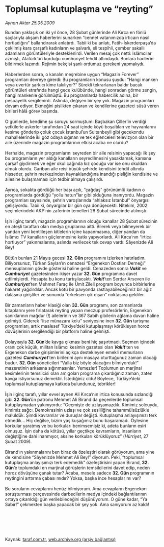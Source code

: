 # Toplumsal kutuplaşma ve “reyting”

*Ayhan Aktar 25.05.2009*

<div class="taraf_structure_2col_1zq">
<div class="margen_n">



 <p>Bundan yaklaşık on iki yıl önce, 28 Şubat günlerinde Ali Kırca en fönlü saçlarıyla akşam haberlerini sunarken “cennet vatanımızda irticaın nasıl hortladığını” ballandırarak anlatırdı. Tabii ki bu anlatı, Fatih-İskerderpaşa’da çekilmiş kara çarşaflı kadınların ve şalvarlı, eli tespihli, çember sakallı adamların görüntüleriyle desteklenirdi. Verilen mesaj çok netti: İslâmcılar azmıştı, Atatürk’ün kurduğu cumhuriyet tehdit altındaydı. Bunlara hadlerini bildirmek lazımdı. Rejimin bekçisi şanlı ordumuz gerekeni yapmalıydı. <br/><br/>Haberlerden sonra, o kanalın meşrebine uygun “Magazin Forever” programları devreye girerdi: Bu programların konusu şuydu: “Hangi manken veya uvertür şarkıcı kime takılıyor?” Sürekli tekrarlanan baldır bacak görüntüleri etrafında hangi gece kulübünde, hangi sonradan görme zengin, hangi mankenle görülmüştü. Bu programlarda habercilik adına, bir pespayelik sergilenirdi. Aslında, değişen bir şey yok. Magazin programları devam ediyor. Ekmeğini pislikten çıkaran ve kendilerine gazeteci süsü veren birileri hâlâ görev başında. <br/><br/>O günlerde, kendime şu soruyu sormuştum: Başbakan Çiller’in verdiği yetkilerle askerler tarafından 24 saat içinde köyü boşaltılan ve hayvanlarını kesime gönderip çoluk çocuk İstanbul’un Sultanbeyli gibi gecekondu mahallelerinde iki göz odaya sığınan ve tek eğlenceleri televizyon olan bir aile üzerinde magazin programlarının etkisi acaba ne olurdu? <br/><br/>Herhalde, magazin programlarını seyreden bir aile reisinin yapacağı ilk şey bu programların yer aldığı kanalların seyredilmesini yasaklamak, karısına çarşaf giydirmek ve eğer okul çağında kız çocuğu var ise onu okuldan almak olurdu. Gariban aile reisi büyük şehirde kendisini tehdit altında hisseder, şehrin merkezinden kaynaklandığına inandığı pisliğin kendisine ve ailesine bulaşmaması için tedbir almaya çalışırdı. <br/><br/>Ayrıca, sokakta gördüğü her başı açık, “çağdaş” görünümlü kadının o programlarda gördüğü “yollu hatun”lar gibi olduğuna inanıyordu. Magazin programları sayesinde, şehrin varoşlarında “ahlaksız İstanbul” önyargısı gelişiyordu. Tabii ki, önyargılar bir gün oya dönüşecekti. Nitekim, 2002 seçimlerindeki AKP’nin zaferinin temelleri 28 Şubat sürecinde atılmıştı. <br/><br/>İşin ilginç tarafı, magazin programlarının olduğu kanallar 28 Şubat sürecinin en ateşli taraftarı olan medya gruplarına aitti. Bilerek veya bilmeyerek bir yandan yeni kentlileşen kitlelerin içine kapanmasına, diğer yandan da İslâmcı TV kanalların güçlenmesine katkı yapıyorlardı. Ali Kırca’nın “irtica hortluyor” yakınmalarına, aslında verilecek tek cevap vardı: Sâyenizde Ali Bey! <br/><br/>Bütün bunları 21 Mayıs gecesi <b>32. Gün</b> programını izlerken hatırladım. Biliyorsunuz, Türkan Saylan’ın cenazesi “Ergenekon Dostları Derneği” mensuplarının gövde gösterisi haline geldi. Cenazeden sonra <b><em>Vakit</em></b> ve <b><em>Cumhuriyet</em></b> gazetesinden ikişer yazar <b>32. Gün</b> programına davet edilmişlerdi. Hesapta bu konu tartışılacaktı. <b><em>Vakit</em></b>’ten Serdar Arseven ile <b><em>Cumhuriyet</em></b>’ten Mehmet Faraç ile Ümit Zileli program boyunca birbirlerine hakaret yağdırdılar. Ancak kötü bir pavyonda rastlayabileceğimiz bir ağız dalaşına giriştiler ve sonunda “erkeksen çık dışarı” noktasına geldiler. <br/><br/>Bir zamanların haber klasiği olan <b>32. Gün</b> programı, son zamanlarda kitaplarını yere fırlatarak reyting yapan meczup profesörlerin, Ergenekon sanıklarının mağdur (!) ailelerinin ve 367 Sabih gibilerin ağlama duvarı haline gelmişti. Giderek “lise münazara kolu” seviyesine inen <b>32. Gün</b> tartışma programları, artık maalesef Türkiye’deki kutuplaşmayı körükleyen horoz dövüşlerinin sergilendiği bir platform haline gelmişti. <br/><br/>Dolayısıyla <b>32. Gün</b>’de kavga çıkması beni hiç şaşırtmadı. Seçmen içindeki oranı çok küçük, militan İslâmcı kesimin gazetesi olan <b><em>Vakit</em></b>’ten ve Ergenekon darbe girişimlerini açıkça destekleyen emekli memurların gazetesi <b><em>Cumhuriyet</em></b>’ten birilerini aynı masaya oturttuğunuz zaman olacağı budur. <b>32. Gün</b> yöneticileri “Valla biz böyle olacağını bilmiyorduk!” mazeretinin arkasına sığınmasınlar. Yemezler! Toplumun en marjinal kesimlerinin temsilcisi olan amigoları programa çıkardığınız zaman, zaten kavga istiyorsunuz demektir. İstediğiniz oldu! Böylece, Türkiye’deki toplumsal kutuplaşmaya katkıda bulundunuz, tebrikler! <br/><br/>İşin ilginç tarafı, yıllar evvel aynen Ali Kırca’nın irtica konusunda sızlandığı gibi <b>32. Gün</b>’ün patronu Mehmet Ali Birand da geçenlerde toplumsal kutuplaşmadan yakınıyordu: “Geçmişte de uzlaşamazdık. Kimimiz solcuydu, kimimiz sağcı. Demokrasinin uzlaşı ve çok sesliliğine tahammülsüzlükle maluldük. Şimdi kavramlar ve duruşlar değişti. Kutuplaşma anlayışımızı terk etmedik... Hiç değilse, bizim yaş kuşağımız bunu başaramadı. Öylesine korkular yaratmış ve bu korkuları benimsemişiz ki, adeta bunların esiri olmuşuz. İşin daha da kötüsü, yıllar geçtikçe kavramların, insanların değiştiğine dahi inanmıyor, aksine korkuları körüklüyoruz” (<i>Hürriyet</i>, 27 Şubat 2009). <br/><br/>Birand’ın yakınmalarını ben biraz da özeleştiri olarak görüyorum, ama yine de kendisine “Sâyenizde Mehmet Ali Bey!” diyorum. Peki, “toplumsal kutuplaşma anlayışımızı terk edemedik” özeleştirisini yapan Birand, <b>32. Gün</b>’e toplumdaki en marjinal görüşlerin temsilcilerini davet edip, neden horoz dövüşüne çanak tutar? Acaba, mesele sadece <b>32. Gün </b>programının reytingini arttırma çabası mıdır? Yoksa, başka ince hesaplar mı var? <br/><br/>Bu soruların cevaplarını henüz bilmiyorum. Ama cevapların Ergenekon soruşturması çerçevesinde darbecilerin medya içindeki bağlantılarının ortaya çıkarıldığı gün verilebileceğini düşünüyorum. O güne kadar, “Ya Sabır!” çekmekten başka yapacak bir şey yok. Ama sanıyorum az kaldı!</p>
<br/>
<br/>
<br/>



<br/>


<div id="taraf_not">
</div>

</div>


</div>

Kaynak: [taraf.com.tr](http://www.taraf.com.tr:80/makale/5703.htm), [web.archive.org (arşiv bağlantısı)](http://web.archive.org/web/20090825164158/http://www.taraf.com.tr:80/makale/5703.htm)
